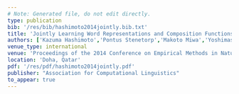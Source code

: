 ```yaml
---
# Note: Generated file, do not edit directly.
type: publication
bib: '/res/bib/hashimoto2014jointly.bib.txt'
title: 'Jointly Learning Word Representations and Composition Functions Using Predicate-Argument Structures'
authors: ['Kazuma Hashimoto','Pontus Stenetorp','Makoto Miwa','Yoshimasa Tsuruoka']
venue_type: international
venue: 'Proceedings of the 2014 Conference on Empirical Methods in Natural Language Processing'
location: 'Doha, Qatar'
pdf: '/res/pdf/hashimoto2014jointly.pdf'
publisher: "Association for Computational Linguistics"
to_appear: true
---
```

